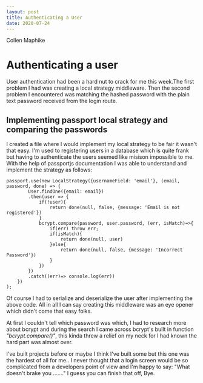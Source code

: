 ```yaml
---
layout: post 
title: Authenticating a User
date: 2020-07-24
---
```


Collen Maphike

# Authenticating a user

User authentication had been a hard nut to crack for me this week.The first problem I had was creating a local strategy middleware. Then the second problem I encountered was matching the hashed password with the plain text password received from the login route.

## Implementing passport local strategy and comparing the passwords

I created a file where I would implement my local strategy to be fair it wasn't that easy. I'm used to registering users in a database which is quite frank but having to authenticate the users seemed like misison impossible to me. With the help of passportjs documentation I was able to understand and implement the strategy as follows:

    passport.use(new LocalStrategy({usernameField: 'email'}, (email, password, done) => {
            User.findOne({email: email})
            .then(user => {
                if(!user){
                    return done(null, false, {message: 'Email is not registered'})
                }
                bcrypt.compare(password, user.password, (err, isMatch)=>{
                    if(err) throw err;
                    if(isMatch){
                        return done(null, user)
                    }else{
                        return done(null, false, {message: 'Incorrect Password'})
                    }
                })
            })
            .catch((err)=> console.log(err))
        })
    );

Of course I had to serialize and deserialize the user after implementing the above code. All in all I can say creating this middleware was an eye opener which didn't come that easy folks.

At first I couldn't tell which password was which, I had to research more about bcrypt and during the search I came across bcrypt's built in function *"bcrypt.compare()"*, this kinda threw a relief on my neck for I had known the hard part was almost over. 

I've built projects before or maybe I think I've built some but this one was the hardest of all for me.. I never thought that a login screen would be so complicated from a developers point of view and I'm happy to say: "What doesn't brake you ......." I guess you can finish that off, Bye.





